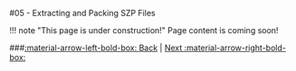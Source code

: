 #05 - Extracting and Packing SZP Files

!!! note "This page is under construction!"
	Page content is coming soon!

###[:material-arrow-left-bold-box: Back](04_Dolphin_Setup.md) | [Next :material-arrow-right-bold-box:](06_TBD.md)